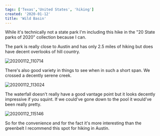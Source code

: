 ```yaml
---
tags: ['Texas','United States', 'hiking']
created: '2020-01-12'
title: 'Wild Basin'
---
```


While it's technically not a state park I'm including this hike in the "20 State parks of 2020" collection because I can. 

The park is really close to Austin and has only 2.5 miles of hiking but does have decent overlooks of hill country. 

![20200112_110714](/images/20200112_110714.jpg)

There's also good variety in things to see when in such a short span. We crossed a decently serene creek.

![20200112_113024](/images/20200112_113024.jpg)

The waterfall doesn't really have a good vantage point but it looks decently impressive if you squint. If we could've gone down to the pool it would've been really pretty.

![20200112_115146](/images/20200112_115146.jpg)

So for the convenience and for the fact it's more interesting than the greenbelt I recommend this spot for hiking in Austin.
